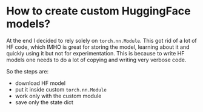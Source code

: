# How to create custom HuggingFace models?

At the end I decided to rely solely on `torch.nn.Module`. This got rid of a lot
of HF code, which IMHO is great for storing the model, learning about it and
quickly using it but not for experimentation. This is because to write HF models
one needs to do a lot of copying and writing very verbose code.

So the steps are:
- download HF model
- put it inside custom `torch.nn.Module`
- work only with the custom module
- save only the state dict
